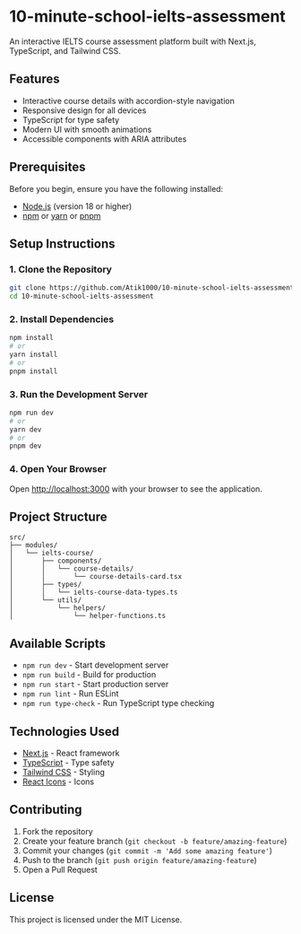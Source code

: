 # 10-minute-school-ielts-assessment

An interactive IELTS course assessment platform built with Next.js, TypeScript, and Tailwind CSS.

## Features

- Interactive course details with accordion-style navigation
- Responsive design for all devices
- TypeScript for type safety
- Modern UI with smooth animations
- Accessible components with ARIA attributes

## Prerequisites

Before you begin, ensure you have the following installed:
- [Node.js](https://nodejs.org/) (version 18 or higher)
- [npm](https://www.npmjs.com/) or [yarn](https://yarnpkg.com/) or [pnpm](https://pnpm.io/)

## Setup Instructions

### 1. Clone the Repository

```bash
git clone https://github.com/Atik1000/10-minute-school-ielts-assessment.git
cd 10-minute-school-ielts-assessment
```

### 2. Install Dependencies

```bash
npm install
# or
yarn install
# or
pnpm install
```

### 3. Run the Development Server

```bash
npm run dev
# or
yarn dev
# or
pnpm dev
```

### 4. Open Your Browser

Open [http://localhost:3000](http://localhost:3000) with your browser to see the application.

## Project Structure

```
src/
├── modules/
│   └── ielts-course/
│       ├── components/
│       │   └── course-details/
│       │       └── course-details-card.tsx
│       ├── types/
│       │   └── ielts-course-data-types.ts
│       └── utils/
│           └── helpers/
│               └── helper-functions.ts
```

## Available Scripts

- `npm run dev` - Start development server
- `npm run build` - Build for production
- `npm run start` - Start production server
- `npm run lint` - Run ESLint
- `npm run type-check` - Run TypeScript type checking

## Technologies Used

- [Next.js](https://nextjs.org/) - React framework
- [TypeScript](https://www.typescriptlang.org/) - Type safety
- [Tailwind CSS](https://tailwindcss.com/) - Styling
- [React Icons](https://react-icons.github.io/react-icons/) - Icons

## Contributing

1. Fork the repository
2. Create your feature branch (`git checkout -b feature/amazing-feature`)
3. Commit your changes (`git commit -m 'Add some amazing feature'`)
4. Push to the branch (`git push origin feature/amazing-feature`)
5. Open a Pull Request

## License

This project is licensed under the MIT License.
